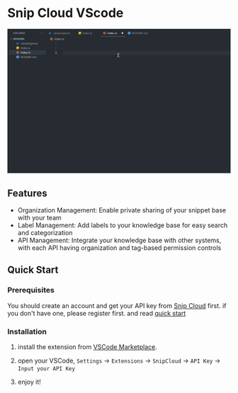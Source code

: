 # Snip Cloud VScode

![Overview](./assets/snipcloud-vscode.gif)

## Features

- Organization Management: Enable private sharing of your snippet base with your team
- Label Management: Add labels to your knowledge base for easy search and categorization
- API Management: Integrate your knowledge base with other systems, with each API having organization and tag-based permission controls

## Quick Start

### Prerequisites

You should create an account and get your API key from [Snip Cloud](https://www.snipcloud.io) first. if you don't have one, please register first. and read [quick start](https://docs.snipcloud.io/quickstart)

### Installation

1. install the extension from [VSCode Marketplace](https://marketplace.visualstudio.com/items?itemName=snip-cloud-vscode.snip-cloud-vscode).

2. open your VSCode, `Settings` -> `Extensions` -> `SnipCloud` -> `API Key` -> `Input your API Key`

3. enjoy it!
